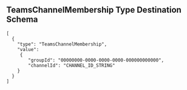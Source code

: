 ## TeamsChannelMembership Type Destination Schema

```
[
  {
    "type": "TeamsChannelMembership",
    "value":
     {
        "groupId": "00000000-0000-0000-0000-000000000000",
        "channelId": "CHANNEL_ID_STRING"
    }
  }
]
```
